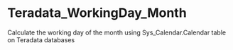 # Teradata_WorkingDay_Month
Calculate the working day of the month using Sys_Calendar.Calendar table on Teradata databases
